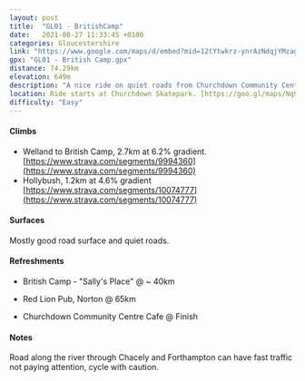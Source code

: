 ```yaml
---
layout: post
title:  "GL01 - BritishCamp"
date:   2021-08-27 11:33:45 +0100
categories: Gloucestershire
link: "https://www.google.com/maps/d/embed?mid=12tYtwkrz-ynrAzNdqjYMzagtEQBRaZiz"
gpx: "GL01 - British Camp.gpx"
distance: 74.29km 
elevation: 649m
description: "A nice ride on quiet roads from Churchdown Community Centre to British Camp."
location: Ride starts at Churchdown Skatepark. [https://goo.gl/maps/Nq9SiyRjfa4nUGAs9](https://goo.gl/maps/Nq9SiyRjfa4nUGAs9). Free Parking Available
difficulty: "Easy"
---
```




#### Climbs

- Welland to British Camp, 2.7km at 6.2% gradient. [https://www.strava.com/segments/9994360](https://www.strava.com/segments/9994360)
- Hollybush, 1.2km at 4.6% gradient [https://www.strava.com/segments/10074777](https://www.strava.com/segments/10074777)

#### Surfaces

Mostly good road surface and quiet roads.

#### Refreshments

- British Camp - "Sally's Place" @ ~ 40km

- Red Lion Pub, Norton @ 65km

- Churchdown Community Centre Cafe @ Finish

#### Notes

Road along the river through Chacely and Forthampton can have fast traffic not paying attention, cycle with caution.